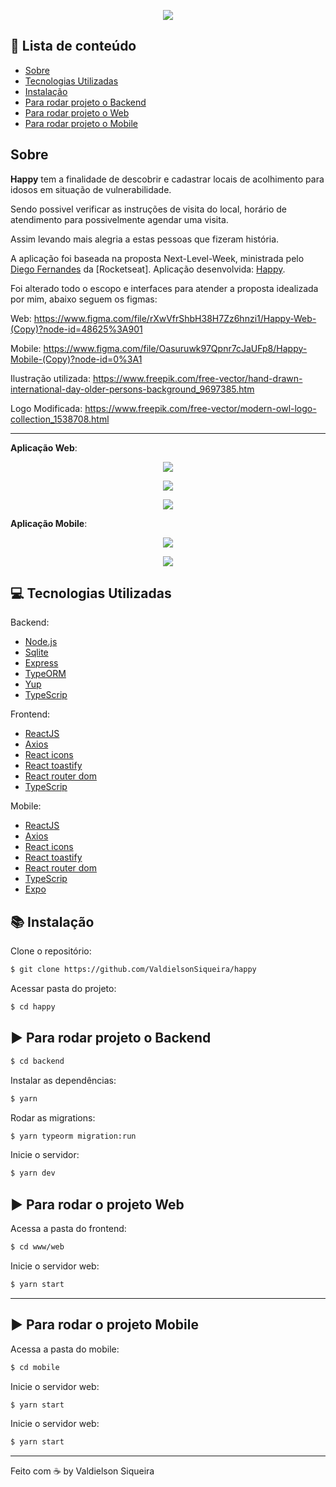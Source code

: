  <p align="center">
    <img src="/github/logo.png" />
</p>

## :pushpin: Lista de conteúdo

<!--ts-->

- [Sobre](#sobre)
- [Tecnologias Utilizadas](#:computer-tecnologias-utilizadas)
- [Instalação](#books-instalação)
- [Para rodar projeto o Backend](#:arrow_forward-para-rodar-o-backend)
- [Para rodar projeto o Web](#:arrow_forward-para-rodar-o-projeto-web)
- [Para rodar projeto o Mobile](#arrow_forward-para-rodar-o-projeto-mobile:)

<!--te-->

## Sobre

**Happy** tem a finalidade de descobrir e cadastrar locais de acolhimento para idosos em situação de vulnerabilidade.

Sendo possivel verificar as instruções de visita do local, horário de atendimento para possivelmente agendar uma visita.

Assim levando mais alegria a estas pessoas que fizeram história.

A aplicação foi baseada na proposta Next-Level-Week, ministrada pelo [Diego Fernandes](https://github.com/diego3g) da [Rocketseat].
Aplicação desenvolvida: [Happy](https://github.com/rocketseat-education/nlw-03-omnistack).

Foi alterado todo o escopo e interfaces para atender a proposta idealizada por mim, abaixo seguem os figmas:

Web: https://www.figma.com/file/rXwVfrShbH38H7Zz6hnzi1/Happy-Web-(Copy)?node-id=48625%3A901

Mobile: https://www.figma.com/file/Oasuruwk97Qpnr7cJaUFp8/Happy-Mobile-(Copy)?node-id=0%3A1

Ilustração utilizada: https://www.freepik.com/free-vector/hand-drawn-international-day-older-persons-background_9697385.htm

Logo Modificada: https://www.freepik.com/free-vector/modern-owl-logo-collection_1538708.html

---

**Aplicação Web**:

<p align="center">
	<img src="/github/captura_web_1.png" />
</p>

<p align="center">
	<img src="/github/captura_web_2.png" />
</p>

<p align="center">
	<img src="/github/web.gif" />
</p>

**Aplicação Mobile**:

<p align="center">
	<img src="/github/captura_mobile_1.png" />
</p>

<p align="center">
	<img src="/github/mobile.gif" />
</p>

## :computer: Tecnologias Utilizadas

Backend:

- [Node.js](https://nodejs.org/en/)
- [Sqlite](https://www.sqlite.org/docs.html)
- [Express](https://expressjs.com/pt-br/)
- [TypeORM](https://typeorm.io/#/)
- [Yup](https://github.com/jquense/yup#install)
- [TypeScrip](https://www.typescriptlang.org/docs/)

Frontend:

- [ReactJS](https://pt-br.reactjs.org/)
- [Axios](https://github.com/axios/axios)
- [React icons](https://react-icons.netlify.com/#/)
- [React toastify](https://github.com/fkhadra/react-toastify)
- [React router dom](https://www.npmjs.com/package/react-router-dom)
- [TypeScrip](https://www.typescriptlang.org/docs/)

Mobile:

- [ReactJS](https://pt-br.reactjs.org/)
- [Axios](https://github.com/axios/axios)
- [React icons](https://react-icons.netlify.com/#/)
- [React toastify](https://github.com/fkhadra/react-toastify)
- [React router dom](https://www.npmjs.com/package/react-router-dom)
- [TypeScrip](https://www.typescriptlang.org/docs/)
- [Expo](https://expo.io/)

## :books: Instalação

Clone o repositório:

```sh
$ git clone https://github.com/ValdielsonSiqueira/happy
```

Acessar pasta do projeto:

```sh
$ cd happy
```

## :arrow_forward: Para rodar projeto o Backend

```sh
$ cd backend
```

Instalar as dependências:

```sh
$ yarn
```

Rodar as migrations:

```sh
$ yarn typeorm migration:run
```

Inicie o servidor:

```sh
$ yarn dev
```

## :arrow_forward: Para rodar o projeto Web

Acessa a pasta do frontend:

```sh
$ cd www/web
```

Inicie o servidor web:

```sh
$ yarn start
```

---

## :arrow_forward: Para rodar o projeto Mobile

Acessa a pasta do mobile:

```sh
$ cd mobile
```

Inicie o servidor web:

```sh
$ yarn start
```

Inicie o servidor web:

```sh
$ yarn start
```

---

Feito com ☕ by Valdielson Siqueira
